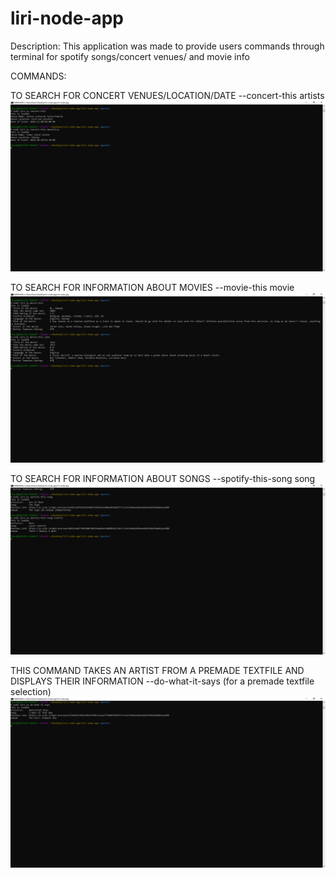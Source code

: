 # liri-node-app
 Description: This application was made to provide users commands through terminal for spotify songs/concert venues/ and movie info
 
 COMMANDS: 
 
 TO SEARCH FOR CONCERT VENUES/LOCATION/DATE
 --concert-this artists
 ![alt text](https://github.com/RestrictedUser/liri-node-app/blob/master/images/Liri-screenshots/concert-this.PNG?raw=true)
 
 TO SEARCH FOR INFORMATION ABOUT MOVIES 
 --movie-this movie
 ![alt text](https://github.com/RestrictedUser/liri-node-app/blob/master/images/Liri-screenshots/movie-this.PNG?raw=true)
 
 TO SEARCH FOR INFORMATION ABOUT SONGS
 --spotify-this-song song
 ![alt text](https://github.com/RestrictedUser/liri-node-app/blob/master/images/Liri-screenshots/spotify-this-song.PNG?raw=true)
 
 THIS COMMAND TAKES AN ARTIST FROM A PREMADE TEXTFILE AND DISPLAYS THEIR INFORMATION
 --do-what-it-says (for a premade textfile selection)
![alt text](https://github.com/RestrictedUser/liri-node-app/blob/master/images/Liri-screenshots/do-what-it-says(fs.readFile).PNG?raw=true)
